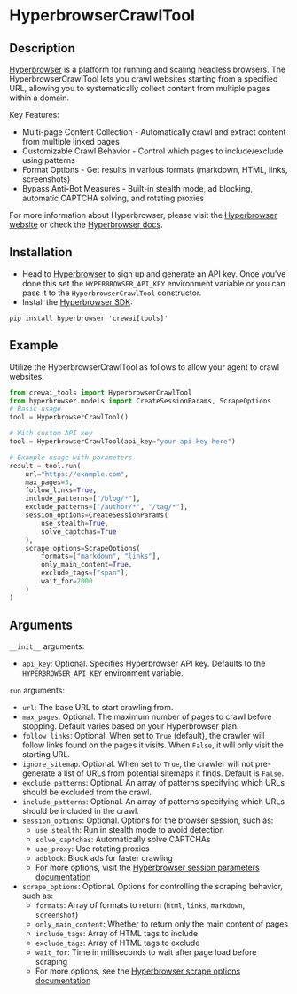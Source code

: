 # HyperbrowserCrawlTool

## Description

[Hyperbrowser](https://hyperbrowser.ai) is a platform for running and scaling headless browsers. The HyperbrowserCrawlTool lets you crawl websites starting from a specified URL, allowing you to systematically collect content from multiple pages within a domain.

Key Features:
- Multi-page Content Collection - Automatically crawl and extract content from multiple linked pages
- Customizable Crawl Behavior - Control which pages to include/exclude using patterns
- Format Options - Get results in various formats (markdown, HTML, links, screenshots)
- Bypass Anti-Bot Measures - Built-in stealth mode, ad blocking, automatic CAPTCHA solving, and rotating proxies

For more information about Hyperbrowser, please visit the [Hyperbrowser website](https://hyperbrowser.ai) or check the [Hyperbrowser docs](https://docs.hyperbrowser.ai).

## Installation

- Head to [Hyperbrowser](https://app.hyperbrowser.ai/) to sign up and generate an API key. Once you've done this set the `HYPERBROWSER_API_KEY` environment variable or you can pass it to the `HyperbrowserCrawlTool` constructor.
- Install the [Hyperbrowser SDK](https://github.com/hyperbrowserai/python-sdk):

```
pip install hyperbrowser 'crewai[tools]'
```

## Example

Utilize the HyperbrowserCrawlTool as follows to allow your agent to crawl websites:

```python
from crewai_tools import HyperbrowserCrawlTool
from hyperbrowser.models import CreateSessionParams, ScrapeOptions
# Basic usage
tool = HyperbrowserCrawlTool()

# With custom API key
tool = HyperbrowserCrawlTool(api_key="your-api-key-here")

# Example usage with parameters
result = tool.run(
    url="https://example.com",
    max_pages=5,
    follow_links=True,
    include_patterns=["/blog/*"],
    exclude_patterns=["/author/*", "/tag/*"],
    session_options=CreateSessionParams(
        use_stealth=True,
        solve_captchas=True
    ),
    scrape_options=ScrapeOptions(
        formats=["markdown", "links"],
        only_main_content=True,
        exclude_tags=["span"],
        wait_for=2000
    )
)
```

## Arguments

`__init__` arguments:
- `api_key`: Optional. Specifies Hyperbrowser API key. Defaults to the `HYPERBROWSER_API_KEY` environment variable.

`run` arguments:
- `url`: The base URL to start crawling from.
- `max_pages`: Optional. The maximum number of pages to crawl before stopping. Default varies based on your Hyperbrowser plan.
- `follow_links`: Optional. When set to `True` (default), the crawler will follow links found on the pages it visits. When `False`, it will only visit the starting URL.
- `ignore_sitemap`: Optional. When set to `True`, the crawler will not pre-generate a list of URLs from potential sitemaps it finds. Default is `False`.
- `exclude_patterns`: Optional. An array of patterns specifying which URLs should be excluded from the crawl.
- `include_patterns`: Optional. An array of patterns specifying which URLs should be included in the crawl.
- `session_options`: Optional. Options for the browser session, such as:
  - `use_stealth`: Run in stealth mode to avoid detection
  - `solve_captchas`: Automatically solve CAPTCHAs
  - `use_proxy`: Use rotating proxies
  - `adblock`: Block ads for faster crawling
  - For more options, visit the [Hyperbrowser session parameters documentation](https://docs.hyperbrowser.ai/sessions/overview/session-parameters)
- `scrape_options`: Optional. Options for controlling the scraping behavior, such as:
  - `formats`: Array of formats to return (`html`, `links`, `markdown`, `screenshot`)
  - `only_main_content`: Whether to return only the main content of pages
  - `include_tags`: Array of HTML tags to include
  - `exclude_tags`: Array of HTML tags to exclude
  - `wait_for`: Time in milliseconds to wait after page load before scraping
  - For more options, see the [Hyperbrowser scrape options documentation](https://docs.hyperbrowser.ai/guides/scraping#scrape-options) 